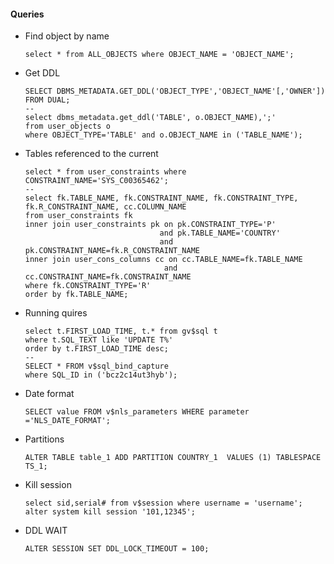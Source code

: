 
#### Queries
- Find object by name
  ```
  select * from ALL_OBJECTS where OBJECT_NAME = 'OBJECT_NAME';
  ```
- Get DDL
  ```
  SELECT DBMS_METADATA.GET_DDL('OBJECT_TYPE','OBJECT_NAME'[,'OWNER']) FROM DUAL;
  --
  select dbms_metadata.get_ddl('TABLE', o.OBJECT_NAME),';'
  from user_objects o 
  where OBJECT_TYPE='TABLE' and o.OBJECT_NAME in ('TABLE_NAME');
  ```
- Tables referenced to the current
  ```
  select * from user_constraints where CONSTRAINT_NAME='SYS_C00365462';
  --
  select fk.TABLE_NAME, fk.CONSTRAINT_NAME, fk.CONSTRAINT_TYPE, fk.R_CONSTRAINT_NAME, cc.COLUMN_NAME
  from user_constraints fk
  inner join user_constraints pk on pk.CONSTRAINT_TYPE='P' 
                                and pk.TABLE_NAME='COUNTRY' 
                                and pk.CONSTRAINT_NAME=fk.R_CONSTRAINT_NAME
  inner join user_cons_columns cc on cc.TABLE_NAME=fk.TABLE_NAME 
                                 and cc.CONSTRAINT_NAME=fk.CONSTRAINT_NAME
  where fk.CONSTRAINT_TYPE='R'
  order by fk.TABLE_NAME;
  ```
- Running quires
  ```
  select t.FIRST_LOAD_TIME, t.* from gv$sql t
  where t.SQL_TEXT like 'UPDATE T%'
  order by t.FIRST_LOAD_TIME desc;
  --
  SELECT * FROM v$sql_bind_capture
  where SQL_ID in ('bcz2c14ut3hyb');
  ```
- Date format
  ```
  SELECT value FROM v$nls_parameters WHERE parameter ='NLS_DATE_FORMAT';
  ```
- Partitions
  ```
  ALTER TABLE table_1 ADD PARTITION COUNTRY_1  VALUES (1) TABLESPACE TS_1;
  ```
- Kill session
  ```
  select sid,serial# from v$session where username = 'username';
  alter system kill session '101,12345';   
- DDL WAIT
  ```
  ALTER SESSION SET DDL_LOCK_TIMEOUT = 100;
  ```

